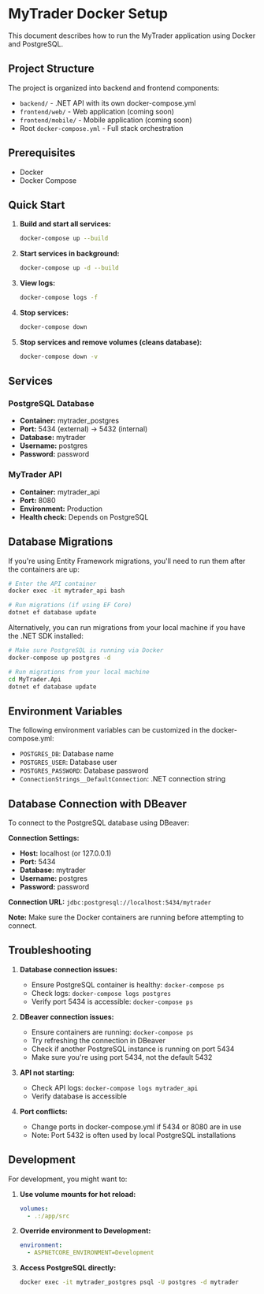 # MyTrader Docker Setup

This document describes how to run the MyTrader application using Docker and PostgreSQL.

## Project Structure

The project is organized into backend and frontend components:
- `backend/` - .NET API with its own docker-compose.yml
- `frontend/web/` - Web application (coming soon)
- `frontend/mobile/` - Mobile application (coming soon)
- Root `docker-compose.yml` - Full stack orchestration

## Prerequisites

- Docker
- Docker Compose

## Quick Start

1. **Build and start all services:**
   ```bash
   docker-compose up --build
   ```

2. **Start services in background:**
   ```bash
   docker-compose up -d --build
   ```

3. **View logs:**
   ```bash
   docker-compose logs -f
   ```

4. **Stop services:**
   ```bash
   docker-compose down
   ```

5. **Stop services and remove volumes (cleans database):**
   ```bash
   docker-compose down -v
   ```

## Services

### PostgreSQL Database
- **Container:** mytrader_postgres
- **Port:** 5434 (external) -> 5432 (internal)
- **Database:** mytrader
- **Username:** postgres
- **Password:** password

### MyTrader API
- **Container:** mytrader_api
- **Port:** 8080
- **Environment:** Production
- **Health check:** Depends on PostgreSQL

## Database Migrations

If you're using Entity Framework migrations, you'll need to run them after the containers are up:

```bash
# Enter the API container
docker exec -it mytrader_api bash

# Run migrations (if using EF Core)
dotnet ef database update
```

Alternatively, you can run migrations from your local machine if you have the .NET SDK installed:

```bash
# Make sure PostgreSQL is running via Docker
docker-compose up postgres -d

# Run migrations from your local machine
cd MyTrader.Api
dotnet ef database update
```

## Environment Variables

The following environment variables can be customized in the docker-compose.yml:

- `POSTGRES_DB`: Database name
- `POSTGRES_USER`: Database user
- `POSTGRES_PASSWORD`: Database password
- `ConnectionStrings__DefaultConnection`: .NET connection string

## Database Connection with DBeaver

To connect to the PostgreSQL database using DBeaver:

**Connection Settings:**
- **Host:** localhost (or 127.0.0.1)
- **Port:** 5434
- **Database:** mytrader
- **Username:** postgres
- **Password:** password

**Connection URL:** `jdbc:postgresql://localhost:5434/mytrader`

**Note:** Make sure the Docker containers are running before attempting to connect.

## Troubleshooting

1. **Database connection issues:**
   - Ensure PostgreSQL container is healthy: `docker-compose ps`
   - Check logs: `docker-compose logs postgres`
   - Verify port 5434 is accessible: `docker-compose ps`

2. **DBeaver connection issues:**
   - Ensure containers are running: `docker-compose ps`
   - Try refreshing the connection in DBeaver
   - Check if another PostgreSQL instance is running on port 5434
   - Make sure you're using port 5434, not the default 5432

3. **API not starting:**
   - Check API logs: `docker-compose logs mytrader_api`
   - Verify database is accessible

4. **Port conflicts:**
   - Change ports in docker-compose.yml if 5434 or 8080 are in use
   - Note: Port 5432 is often used by local PostgreSQL installations

## Development

For development, you might want to:

1. **Use volume mounts for hot reload:**
   ```yaml
   volumes:
     - .:/app/src
   ```

2. **Override environment to Development:**
   ```yaml
   environment:
     - ASPNETCORE_ENVIRONMENT=Development
   ```

3. **Access PostgreSQL directly:**
   ```bash
   docker exec -it mytrader_postgres psql -U postgres -d mytrader
   ```